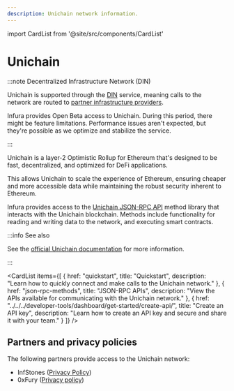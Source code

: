 ```yaml
---
description: Unichain network information.
---
```


import CardList from '@site/src/components/CardList'

# Unichain

:::note Decentralized Infrastructure Network (DIN)

Unichain is supported through the [DIN](https://www.infura.io/solutions/decentralized-infrastructure-service) service,
meaning calls to the network are routed to [partner infrastructure providers](#partners-and-privacy-policies).

Infura provides Open Beta access to Unichain. During this period, there might be feature limitations.
Performance issues aren't expected, but they're possible as we optimize and stabilize the service.

:::

Unichain is a layer-2 Optimistic Rollup for Ethereum that's designed to be fast, decentralized, and
optimized for DeFi applications.

This allows Unichain to scale the experience of Ethereum, ensuring cheaper and more accessible data while
maintaining the robust security inherent to Ethereum.

Infura provides access to the [Unichain JSON-RPC API](json-rpc-methods/index.md) method library that
interacts with the Unichain blockchain. Methods include functionality for reading and writing data to the network,
and executing smart contracts.

:::info See also

See the [official Unichain documentation](https://docs.unichain.org/docs) for more information.

:::

<CardList
  items={[
    {
      href: "quickstart",
      title: "Quickstart",
      description: "Learn how to quickly connect and make calls to the Unichain network."
    },
    {
      href: "json-rpc-methods",
      title: "JSON-RPC APIs",
      description: "View the APIs available for communicating with the Unichain network."
    },
    {
      href: "../../../developer-tools/dashboard/get-started/create-api/",
      title: "Create an API key",
      description: "Learn how to create an API key and secure and share it with your team."
    }
  ]}
/>

## Partners and privacy policies

The following partners provide access to the Unichain network:

<!-- markdown-link-check-disable -->

- InfStones ([Privacy Policy](https://infstones.com/terms/privacy-notice))
- 0xFury ([Privacy policy](https://0xfury.com/privacy.php))
<!-- markdown-link-check-enable -->
